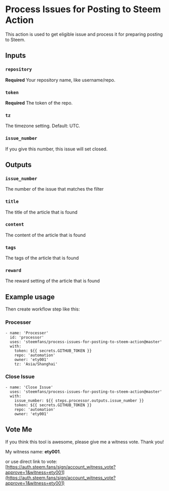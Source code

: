 # Process Issues for Posting to Steem Action
This action is used to get eligible issue and process it for preparing posting to Steem.

## Inputs

### `repository`
**Required** Your repository name, like username/repo.

### `token`
**Required** The token of the repo.

### `tz`
The timezone setting. Default: UTC.

### `issue_number`
If you give this number, this issue will set closed.

## Outputs

### `issue_number`
The number of the issue that matches the filter

### `title`
The title of the article that is found

### `content`
The content of the article that is found

### `tags`
The tags of the article that is found

### `reward`
The reward setting of the article that is found

## Example usage

Then create workflow step like this:

### Processer
```
- name: 'Processer'
  id: 'processor'
  uses: 'steemfans/process-issues-for-posting-to-steem-action@master'
  with:
    token: ${{ secrets.GITHUB_TOKEN }}
    repo: 'automation'
    owner: 'ety001'
    tz: 'Asia/Shanghai'
```

### Close Issue
```
- name: 'Close Issue'
  uses: 'steemfans/process-issues-for-posting-to-steem-action@master'
  with:
    issue_number: ${{ steps.processor.outputs.issue_number }}
    token: ${{ secrets.GITHUB_TOKEN }}
    repo: 'automation'
    owner: 'ety001'
```

## Vote Me

If you think this tool is awesome, please give me a witness vote.
Thank you!

My witness name: **ety001**.

or use direct link to vote:
[https://auth.steem.fans/sign/account_witness_vote?approve=1&witness=ety001](https://auth.steem.fans/sign/account_witness_vote?approve=1&witness=ety001)
